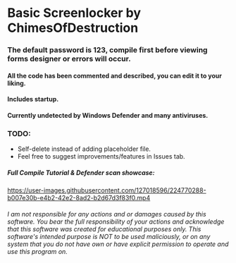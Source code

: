 # Basic Screenlocker by ChimesOfDestruction  
  
### The default password is 123, compile first before viewing forms designer or errors will occur.  
#### All the code has been commented and described, you can edit it to your liking.  
#### Includes startup.  
#### Currently undetected by Windows Defender and many antiviruses.  
  
### TODO:
* Self-delete instead of adding placeholder file.
* Feel free to suggest improvements/features in Issues tab.  
  
##### Full Compile Tutorial & Defender scan showcase:  
https://user-images.githubusercontent.com/127018596/224770288-b007e30b-e4b2-42e2-8ad2-b2d67d3f83f0.mp4
  


    
###### I am not responsible for any actions and or damages caused by this software. You bear the full responsibility of your actions and acknowledge that this software was created for educational purposes only. This software's intended purpose is NOT to be used maliciously, or on any system that you do not have own or have explicit permission to operate and use this program on.
